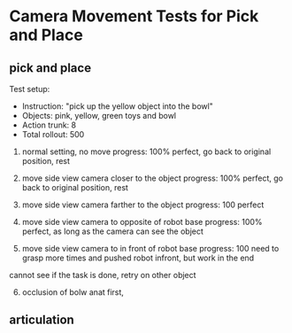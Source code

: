 # Camera Movement Tests for Pick and Place 

## pick and place
Test setup:
- Instruction: "pick up the yellow object into the bowl"
- Objects: pink, yellow, green toys and bowl
- Action trunk: 8
- Total rollout: 500

1. normal setting, no move
progress: 100%
perfect, go back to original position, rest

2. move side view camera closer to the object
progress: 100%
perfect, go back to original position, rest

3. move side view camera farther to the object
progress: 100
perfect

4. move side view camera to opposite of robot base
progress: 100%
perfect, as long as the camera can see the object

5. move side view camera to in front of robot base
progress: 100 
need to grasp more times and pushed robot infront, 
but work in the end

cannot see if the task is done, retry on other object

6. occlusion of bolw anat first,


## articulation


<!-- 3.move side view camera to see articulation open and close on result -->
